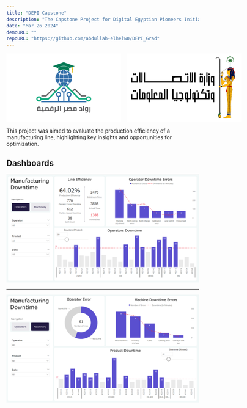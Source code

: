 ```yaml
---
title: "DEPI Capstone"
description: "The Capstone Project for Digital Egyptian Pioneers Initiative training program"
date: "Mar 26 2024"
demoURL: ""
repoURL: "https://github.com/abdullah-elhelw0/DEPI_Grad"
---
```


<p style="display: flex; gap: 16px;">
  <img src="/Images/DEPI/DEPI Logo.png" alt="DEPI Logo" width="300" />
  <img src="/Images/DEPI/MCIT Logo.png" alt="MCIT Logo" width="300" />
</p>

This project was aimed to evaluate the production efficiency of a manufacturing line, highlighting key insights and opportunities for optimization.

## Dashboards

![Operators](/Images/DEPI/Operators.png)

---

![Operators](/Images/DEPI/Machines.png)
